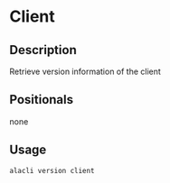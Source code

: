 # Client
## Description

Retrieve version information of the client

## Positionals

none

## Usage

    alacli version client